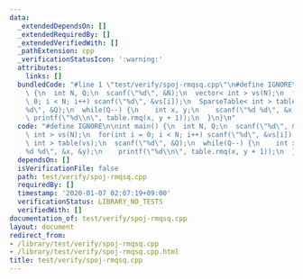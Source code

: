 ```yaml
---
data:
  _extendedDependsOn: []
  _extendedRequiredBy: []
  _extendedVerifiedWith: []
  _pathExtension: cpp
  _verificationStatusIcon: ':warning:'
  attributes:
    links: []
  bundledCode: "#line 1 \"test/verify/spoj-rmqsq.cpp\"\n#define IGNORE\n\nint main()\
    \ {\n  int N, Q;\n  scanf(\"%d\", &N);\n  vector< int > vs(N);\n  for(int i =\
    \ 0; i < N; i++) scanf(\"%d\", &vs[i]);\n  SparseTable< int > table(vs);\n  scanf(\"\
    %d\", &Q);\n  while(Q--) {\n    int x, y;\n    scanf(\"%d %d\", &x, &y);\n   \
    \ printf(\"%d\\n\", table.rmq(x, y + 1));\n  }\n}\n"
  code: "#define IGNORE\n\nint main() {\n  int N, Q;\n  scanf(\"%d\", &N);\n  vector<\
    \ int > vs(N);\n  for(int i = 0; i < N; i++) scanf(\"%d\", &vs[i]);\n  SparseTable<\
    \ int > table(vs);\n  scanf(\"%d\", &Q);\n  while(Q--) {\n    int x, y;\n    scanf(\"\
    %d %d\", &x, &y);\n    printf(\"%d\\n\", table.rmq(x, y + 1));\n  }\n}\n"
  dependsOn: []
  isVerificationFile: false
  path: test/verify/spoj-rmqsq.cpp
  requiredBy: []
  timestamp: '2020-01-07 02:07:19+09:00'
  verificationStatus: LIBRARY_NO_TESTS
  verifiedWith: []
documentation_of: test/verify/spoj-rmqsq.cpp
layout: document
redirect_from:
- /library/test/verify/spoj-rmqsq.cpp
- /library/test/verify/spoj-rmqsq.cpp.html
title: test/verify/spoj-rmqsq.cpp
---
```

